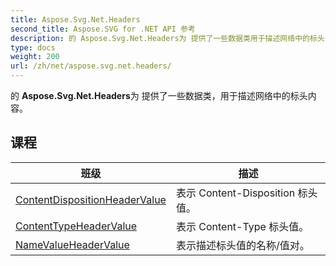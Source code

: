 ```yaml
---
title: Aspose.Svg.Net.Headers
second_title: Aspose.SVG for .NET API 参考
description: 的 Aspose.Svg.Net.Headers为 提供了一些数据类用于描述网络中的标头内容
type: docs
weight: 200
url: /zh/net/aspose.svg.net.headers/
---
```

的 **Aspose.Svg.Net.Headers**为 提供了一些数据类，用于描述网络中的标头内容。

## 课程

| 班级 | 描述 |
| --- | --- |
| [ContentDispositionHeaderValue](./contentdispositionheadervalue/) | 表示 Content-Disposition 标头值。 |
| [ContentTypeHeaderValue](./contenttypeheadervalue/) | 表示 Content-Type 标头值。 |
| [NameValueHeaderValue](./namevalueheadervalue/) | 表示描述标头值的名称/值对。 |


